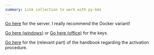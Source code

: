 ```yaml
---
summary: Link collection to work with py-kms
---
```


[Go here](https://github.com/SystemRage/py-kms) for the server. I really recommend the Docker variant!

[Go here (windows)](https://github.com/SystemRage/py-kms/wiki/Windows-GVLK-Keys) or [Go here (office)](https://github.com/SystemRage/py-kms/wiki/Office-GVLK-Keys) for the keys.

[Go here](https://github.com/SystemRage/py-kms/wiki/Manual#slmgr-and-ospp-commands) for the (relevant part) of the handbook regarding the activation procedure.
